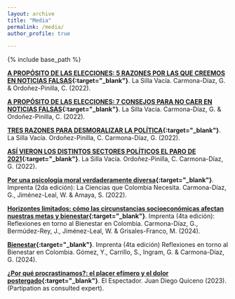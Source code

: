 ```yaml
---
layout: archive
title: "Media"
permalink: /media/
author_profile: true

---
```


{% include base_path %}

**[A PROPÓSITO DE LAS ELECCIONES: 5 RAZONES POR LAS QUE CREEMOS EN NOTICIAS FALSAS](https://www.lasillavacia.com/red-de-expertos/red-social/a-proposito-de-las-elecciones-por-que-creemos-en-noticias-falsas/){:target="_blank"}**. La Silla Vacía. Carmona-Díaz, G. & Ordoñez-Pinilla, C. (2022).  

**[A PROPÓSITO DE LAS ELECCIONES: 7 CONSEJOS PARA NO CAER EN NOTICIAS FALSAS](https://www.lasillavacia.com/red-de-expertos/red-social/a-proposito-de-las-elecciones-7-consejos-para-no-caer-en-noticias-falsas/){:target="_blank"}**. La Silla Vacía. Carmona-Díaz, G. & Ordoñez-Pinilla, C. (2022).

 **[TRES RAZONES PARA DESMORALIZAR LA POLÍTICA](https://www.lasillavacia.com/red-de-expertos/red-social/tres-razones-para-desmoralizar-la-politica/){:target="_blank"}**. La Silla Vacía.  Ordoñez-Pinilla, C. Carmona-Díaz, G. (2022).

**[ASÍ VIERON LOS DISTINTOS SECTORES POLÍTICOS EL PARO DE 2021](https://www.lasillavacia.com/red-de-expertos/red-social/asi-vieron-los-distintos-sectores-politicos-el-paro-de-2021/){:target="_blank"}**. La Silla Vacía.  Ordoñez-Pinilla, C. Carmona-Díaz, G. (2022).

**[Por una psicología moral verdaderamente diversa](https://cienciassociales.uniandes.edu.co/noticia/por-una-psicologia-moral-verdaderamente-diversa/){:target="_blank"}**. Imprenta (2da edición): La Ciencias que Colombia Necesita. Carmona-Díaz, G., Jiménez-Leal, W. & Amaya, S. (2022).

**[Horizontes limitados: cómo las circunstancias socioeconómicas afectan nuestras metas y bienestar](https://cienciassociales.uniandes.edu.co/imprenta/){:target="_blank"}**. Imprenta (4ta edición): Reflexiones en torno al Bienestar en Colombia. Carmona-Díaz, G., Bermúdez-Rey, J., Jiménez-Leal, W. & Grisales-Franco, M. (2024).

**[Bienestar](https://cienciassociales.uniandes.edu.co/imprenta/){:target="_blank"}**. Imprenta (4ta edición) Reflexiones en torno al Bienestar en Colombia. Gómez, Y., Carrillo, S., Ingram, G. & Carmona-Díaz, G. (2024).

**[¿Por qué procrastinamos?: el placer efímero y el dolor postergado](https://www.elespectador.com/salud/por-que-procrastinamos-el-placer-efimero-y-el-dolor-postergado/´){:target="_blank"}**. El Espectador. Juan Diego Quiceno (2023). (Partipation as consulted expert).